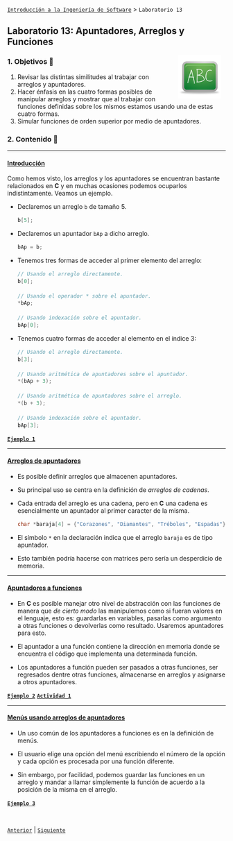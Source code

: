 [`Introducción a la Ingeniería de Software`](../README.md) > `Laboratorio 13`

## Laboratorio 13: Apuntadores, Arreglos y Funciones

<img src="../imagenes/pizarron.png" align="right" height="100" width="100" hspace="10">

### 1. Objetivos :dart:

1. Revisar las distintas similitudes al trabajar con arreglos y apuntadores.
1. Hacer énfasis en las cuatro formas posibles de manipular arreglos y mostrar que al trabajar con funciones definidas sobre los mismos estamos usando una de estas cuatro formas.
1. Simular funciones de orden superior por medio de apuntadores.

### 2. Contenido :blue_book:

---

#### <ins>Introducción</ins> 

Como hemos visto, los arreglos y los apuntadores se encuentran bastante relacionados en __C__ y en muchas ocasiones podemos ocuparlos indistintamente. Veamos un ejemplo.

- Declaremos un arreglo `b` de tamaño 5.

   ```c
   b[5];
   ```

- Declaremos un apuntador `bAp` a dicho arreglo.

   ```c
   bAp = b;
   ```

- Tenemos tres formas de acceder al primer elemento del arreglo:

   ```c
   // Usando el arreglo directamente.
   b[0];

   // Usando el operador * sobre el apuntador.
   *bAp;

   // Usando indexación sobre el apuntador.
   bAp[0];
   ```

- Tenemos cuatro formas de acceder al elemento en el índice 3:

   ```c
   // Usando el arreglo directamente.
   b[3];

   // Usando aritmética de apuntadores sobre el apuntador.
   *(bAp + 3);

   // Usando aritmética de apuntadores sobre el arreglo.
   *(b + 3);

   // Usando indexación sobre el apuntador.
   bAp[3];
   ```

**[`Ejemplo 1`](ejemplo01/README.md)**

---

#### <ins>Arreglos de apuntadores</ins>

- Es posible definir arreglos que almacenen apuntadores.

- Su principal uso se centra en la definición de *arreglos de cadenas*.

- Cada entrada del arreglo es una cadena, pero en __C__ una cadena es esencialmente un apuntador al primer caracter de la misma. 

   ```c
   char *baraja[4] = {"Corazones", "Diamantes", "Tréboles", "Espadas"};
   ```

- El símbolo `*` en la declaración indica que el arreglo `baraja` es de tipo apuntador. 

- Esto también podría hacerse con matrices pero sería un desperdicio de memoria.

---

#### <ins>Apuntadores a funciones</ins>

- En __C__ es posible manejar otro nivel de abstracción con las funciones de manera que *de cierto modo* las manipulemos como si fueran valores en el lenguaje, esto es: guardarlas en variables, pasarlas como argumento a otras funciones o devolverlas como resultado. Usaremos apuntadores para esto.

- El apuntador a una función contiene la dirección en memoria donde se encuentra el código que implementa una determinada función. 

- Los apuntadores a función pueden ser pasados a otras funciones, ser regresados dentre otras funciones, almacenarse en arreglos y asignarse a otros apuntadores.

**[`Ejemplo 2`](ejemplo02/README.md)** **[`Actividad 1`](actividad01/README.md)**

---

#### <ins>Menús usando arreglos de apuntadores</ins>

- Un uso común de los apuntadores a funciones es en la definición de menús.

- El usuario elige una opción del menú escribiendo el número de la opción y cada opción es procesada por una función diferente.

- Sin embargo, por facilidad, podemos guardar las funciones en un arreglo y mandar a llamar simplemente la función de acuerdo a la posición de la misma en el arreglo.

**[`Ejemplo 3`](ejemplo03/README.md)**

<br/>

[`Anterior`](../laboratorio12/README.md) | [`Siguiente`](../laboratorio14/README.md)
